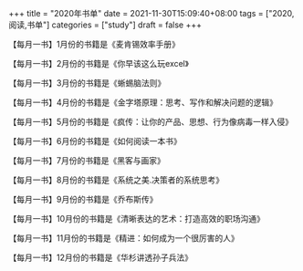 +++
title = "2020年书单"
date = 2021-11-30T15:09:40+08:00
tags = ["2020,阅读,书单"]
categories = ["study"]
draft = false
+++

【每月一书】1月份的书籍是《麦肯锡效率手册》

【每月一书】2月份的书籍是《你早该这么玩excel》

【每月一书】3月份的书籍是《蜥蜴脑法则》

【每月一书】4月份的书籍是《金字塔原理：思考、写作和解决问题的逻辑》

【每月一书】5月份的书籍是《疯传：让你的产品、思想、行为像病毒一样入侵》

【每月一书】6月份的书籍是《如何阅读一本书》

【每月一书】7月份的书籍是《黑客与画家》

【每月一书】8月份的书籍是《系统之美.决策者的系统思考》

【每月一书】9月份的书籍是《乔布斯传》

【每月一书】10月份的书籍是《清晰表达的艺术：打造高效的职场沟通》

【每月一书】11月份的书籍是《精进：如何成为一个很厉害的人》

【每月一书】12月份的书籍是《华杉讲透孙子兵法》
